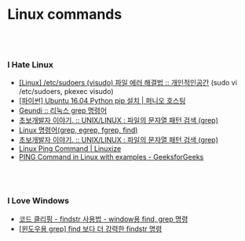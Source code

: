 Linux commands 
==========

 <br/><br/>

### I Hate Linux
- [[Linux] /etc/sudoers (visudo) 파일 에러 해결법 :: 개인적인공간](https://brownbears.tistory.com/228) (sudo vi /etc/sudoers, pkexec visudo)
- [[파이썬]  Ubuntu 16.04 Python pip 설치 | 퍼니오 호스팅](https://www.fun25.co.kr/blog/python-pip-install-ubuntu-16-04/?category=002)
- [Geundi :: 리눅스 grep 명령어](https://geundi.tistory.com/113)
- [초보개발자 이야기. :: UNIX/LINUX : 파일의 문자열 패턴 검색 (grep)](https://ra2kstar.tistory.com/100)
- [Linux 명령어(grep, egrep, fgrep, find)](https://johyungen.tistory.com/159)
- [초보개발자 이야기. :: UNIX/LINUX : 파일의 문자열 패턴 검색 (grep)](https://ra2kstar.tistory.com/100)
- [Linux Ping Command | Linuxize](https://linuxize.com/post/linux-ping-command/)
- [PING Command in Linux with examples - GeeksforGeeks](https://www.geeksforgeeks.org/ping-command-in-linux-with-examples/)


 <br/><br/>


### I Love Windows 
- [코드 클리핑 - findstr 사용법 - window용 find, grep 명령](http://www.dreamy.pe.kr/zbxe/CodeClip/164827)
- [[윈도우용 grep] find 보다 더 강력한 findstr 명령](http://mwultong.blogspot.com/2006/07/grep-find-findstr.html)

